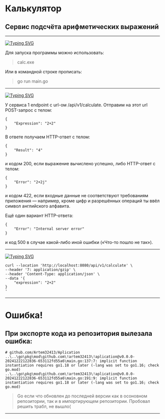 # Калькулятор


## Сервис подсчёта арифметических выражений
___
[![Typing SVG](https://readme-typing-svg.herokuapp.com?font=Fira+Code&size=21&pause=10000&color=00D7FF&repeat=false&width=530&lines=%D0%97%D0%B0%D0%BF%D1%83%D1%81%D0%BA+%D0%B8+%D1%83%D1%81%D1%82%D0%B0%D0%BD%D0%BE%D0%B2%D0%BA%D0%B0+%D0%BF%D1%80%D0%BE%D0%B5%D0%BA%D1%82%D0%B0)](https://git.io/typing-svg)

Для запуска программы можно использовать:
>calc.exe
>
Или в командной строке прописать:
>go run main.go
>
___
[![Typing SVG](https://readme-typing-svg.herokuapp.com?font=Fira+Code&size=21&pause=10000&color=00D7FF&repeat=false&width=530&lines=%D0%9F%D1%80%D0%B8%D0%BC%D0%B5%D1%80+%D0%B2%D0%B2%D0%BE%D0%B4%D0%B0++%D1%81+%D0%BF%D0%BE%D0%BC%D0%BE%D1%89%D1%8C%D1%8E+Postman)](https://git.io/typing-svg)

У сервиса 1 endpoint с url-ом /api/v1/calculate. Отправим на этот url POST-запрос с телом:
```
{
    "Expression": "2+2"
}
```
В ответе получаем HTTP-ответ с телом:
```
{
    "Result": "4"
}
```
и кодом 200, если выражение вычислено успешно, либо HTTP-ответ с телом:
```
{
    "Error": "2+2j"
}
```
и кодом 422, если входные данные не соответствуют требованиям приложения — например, кроме цифр и разрешённых операций ты ввёл символ английского алфавита.

Ещё один вариант HTTP-ответа:
```
{
    "Error": "Internal server error"
}
```
и код 500 в случае какой-либо иной ошибки («Что-то пошло не так»).
____
[![Typing SVG](https://readme-typing-svg.herokuapp.com?font=Fira+Code&size=21&pause=10000&color=00D7FF&repeat=false&width=530&lines=%D0%9F%D1%80%D0%B8%D0%BC%D0%B5%D1%80+%D0%B2%D0%B2%D0%BE%D0%B4%D0%B0++%D1%81+%D0%BF%D0%BE%D0%BC%D0%BE%D1%89%D1%8C%D1%8E+curl)](https://git.io/typing-svg)

```
curl --location 'http://localhost:8080/api/v1/calculate' \
--header '7: application/gzip' \
--header 'Content-Type: application/json' \
--data '{
    "expression": "2+2"
}
'
```
___
# Ошибка!
## При экспорте кода из репозитория вылезала ошибка:
```
# github.com/Artem32413/Aplication
..\..\go\pkg\mod\github.com\!artem32413\!aplication@v0.0.0-20241222122836-653112fd55a6\main.go:137:7: implicit function instantiation requires go1.18 or later (-lang was set to go1.16; check go.mod)
..\..\go\pkg\mod\github.com\!artem32413\!aplication@v0.0.0-20241222122836-653112fd55a6\main.go:191:9: implicit function instantiation requires go1.18 or later (-lang was set to go1.16; check go.mod)
```
>Go если что обновлен до последней версии как в осоновном репозитории, так и в импортирующем репозитории. Пробовал решить трабл, не вышло(
___
